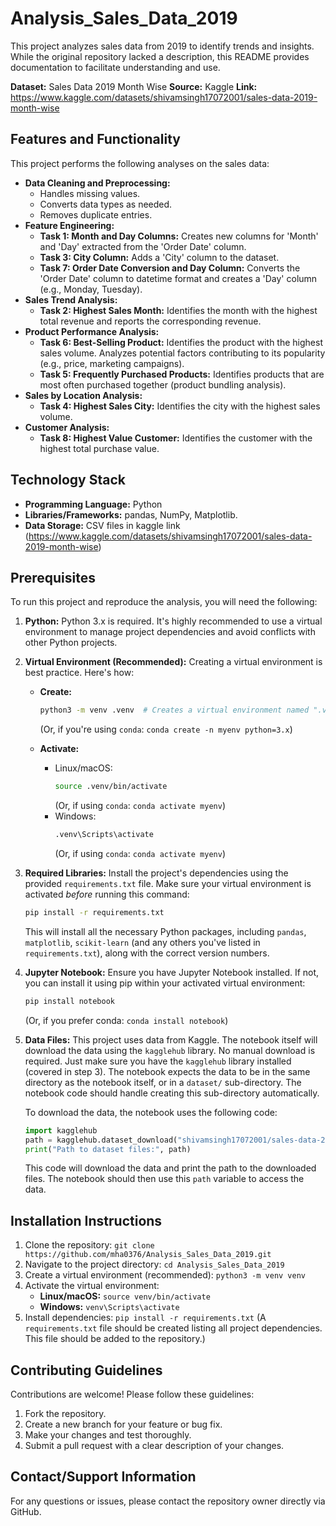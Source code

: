 # Analysis_Sales_Data_2019

This project analyzes sales data from 2019 to identify trends and insights. While the original repository lacked a description, this README provides documentation to facilitate understanding and use.

**Dataset:** Sales Data 2019 Month Wise
**Source:** Kaggle
**Link:** https://www.kaggle.com/datasets/shivamsingh17072001/sales-data-2019-month-wise

## Features and Functionality

This project performs the following analyses on the sales data:

* **Data Cleaning and Preprocessing:**
    * Handles missing values.
    * Converts data types as needed.
    * Removes duplicate entries.
* **Feature Engineering:**
    * **Task 1: Month and Day Columns:** Creates new columns for 'Month' and 'Day' extracted from the 'Order Date' column.
    * **Task 3: City Column:** Adds a 'City' column to the dataset.
    * **Task 7: Order Date Conversion and Day Column:** Converts the 'Order Date' column to datetime format and creates a 'Day' column (e.g., Monday, Tuesday).
* **Sales Trend Analysis:**
    * **Task 2: Highest Sales Month:** Identifies the month with the highest total revenue and reports the corresponding revenue.
* **Product Performance Analysis:**
    * **Task 6: Best-Selling Product:** Identifies the product with the highest sales volume. Analyzes potential factors contributing to its popularity (e.g., price, marketing campaigns).
    * **Task 5: Frequently Purchased Products:** Identifies products that are most often purchased together (product bundling analysis).
* **Sales by Location Analysis:**
    * **Task 4: Highest Sales City:** Identifies the city with the highest sales volume.
* **Customer Analysis:**
    * **Task 8: Highest Value Customer:** Identifies the customer with the highest total purchase value.

## Technology Stack

* **Programming Language:** Python
* **Libraries/Frameworks:** pandas, NumPy, Matplotlib.
* **Data Storage:** CSV files in kaggle link (https://www.kaggle.com/datasets/shivamsingh17072001/sales-data-2019-month-wise)

## Prerequisites

To run this project and reproduce the analysis, you will need the following:

1.  **Python:** Python 3.x is required. It's highly recommended to use a virtual environment to manage project dependencies and avoid conflicts with other Python projects.

2.  **Virtual Environment (Recommended):** Creating a virtual environment is best practice. Here's how:

    *   **Create:**
        ```bash
        python3 -m venv .venv  # Creates a virtual environment named ".venv"
        ```
        (Or, if you're using `conda`: `conda create -n myenv python=3.x`)

    *   **Activate:**
        *   Linux/macOS:
            ```bash
            source .venv/bin/activate
            ```
            (Or, if using `conda`: `conda activate myenv`)
        *   Windows:
            ```bash
            .venv\Scripts\activate
            ```
            (Or, if using `conda`: `conda activate myenv`)

3.  **Required Libraries:** Install the project's dependencies using the provided `requirements.txt` file. Make sure your virtual environment is activated *before* running this command:

    ```bash
    pip install -r requirements.txt
    ```

    This will install all the necessary Python packages, including `pandas`, `matplotlib`, `scikit-learn` (and any others you've listed in `requirements.txt`), along with the correct version numbers.

4.  **Jupyter Notebook:** Ensure you have Jupyter Notebook installed. If not, you can install it using pip within your activated virtual environment:

    ```bash
    pip install notebook
    ```

    (Or, if you prefer conda: `conda install notebook`)

5.  **Data Files:** This project uses data from Kaggle. The notebook itself will download the data using the `kagglehub` library.  No manual download is required.  Just make sure you have the `kagglehub` library installed (covered in step 3). The notebook expects the data to be in the same directory as the notebook itself, or in a `dataset/` sub-directory. The notebook code should handle creating this sub-directory automatically.

    To download the data, the notebook uses the following code:

    ```python
    import kagglehub
    path = kagglehub.dataset_download("shivamsingh17072001/sales-data-2019-month-wise")
    print("Path to dataset files:", path)
    ```

    This code will download the data and print the path to the downloaded files.  The notebook should then use this `path` variable to access the data.





## Installation Instructions

1. Clone the repository: `git clone https://github.com/mha0376/Analysis_Sales_Data_2019.git`
2. Navigate to the project directory: `cd Analysis_Sales_Data_2019`
3. Create a virtual environment (recommended): `python3 -m venv venv`
4. Activate the virtual environment:
    * **Linux/macOS:** `source venv/bin/activate`
    * **Windows:** `venv\Scripts\activate`
5. Install dependencies: `pip install -r requirements.txt` (A `requirements.txt` file should be created listing all project dependencies.  This file should be added to the repository.)


## Contributing Guidelines

Contributions are welcome! Please follow these guidelines:

1. Fork the repository.
2. Create a new branch for your feature or bug fix.
3. Make your changes and test thoroughly.
4. Submit a pull request with a clear description of your changes.


## Contact/Support Information

For any questions or issues, please contact the repository owner directly via GitHub.
